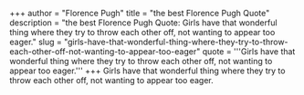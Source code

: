 +++
author = "Florence Pugh"
title = "the best Florence Pugh Quote"
description = "the best Florence Pugh Quote: Girls have that wonderful thing where they try to throw each other off, not wanting to appear too eager."
slug = "girls-have-that-wonderful-thing-where-they-try-to-throw-each-other-off-not-wanting-to-appear-too-eager"
quote = '''Girls have that wonderful thing where they try to throw each other off, not wanting to appear too eager.'''
+++
Girls have that wonderful thing where they try to throw each other off, not wanting to appear too eager.
